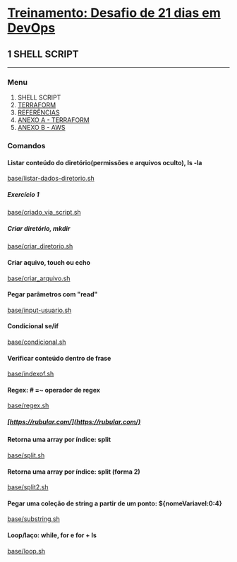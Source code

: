 # [Treinamento: Desafio de 21 dias em DevOps](../../README.md)
## 1 SHELL SCRIPT
<hr>

### Menu
1. SHELL SCRIPT
2. [TERRAFORM](../terraform/terraform.md)
3. [REFERÊNCIAS](./../credit/credit.md)
4. [ANEXO A - TERRAFORM](../terraform/install/anexo_A_terraform_install.md)
5. [ANEXO B - AWS](../terraform/install/anexo_B_aws_install.md)

### Comandos

#### Listar conteúdo do diretório(permissões e arquivos oculto), ls -la
[base/listar-dados-diretorio.sh](example/listar-dados-diretorio.sh)

##### Exercício 1 
[base/criado_via_script.sh](example/criado_via_script.sh)

##### Criar diretório, mkdir 
[base/criar_diretorio.sh](example/criar_diretorio.sh)

#### Criar aquivo, touch ou echo
[base/criar_arquivo.sh](example/criar_arquivo.sh)

#### Pegar parâmetros com "read"
[base/input-usuario.sh](example/input-usuario.sh)

#### Condicional se/if
[base/condicional.sh](example/condicional.sh)

#### Verificar conteúdo dentro de frase
[base/indexof.sh](example/indexof.sh)

#### Regex: # =~ operador de regex 
[base/regex.sh](example/regex.sh)

##### [https://rubular.com/](https://rubular.com/)

#### Retorna uma array por índice: split
[base/split.sh](example/split.sh)

#### Retorna uma array por índice: split (forma 2)
[base/split2.sh](example/split2.sh)

#### Pegar uma coleção de string a partir de um ponto: ${nomeVariavel:0:4}
[base/substring.sh](example/substring.sh)

#### Loop/laço: while, for e for + ls
[base/loop.sh](example/loop.sh)


